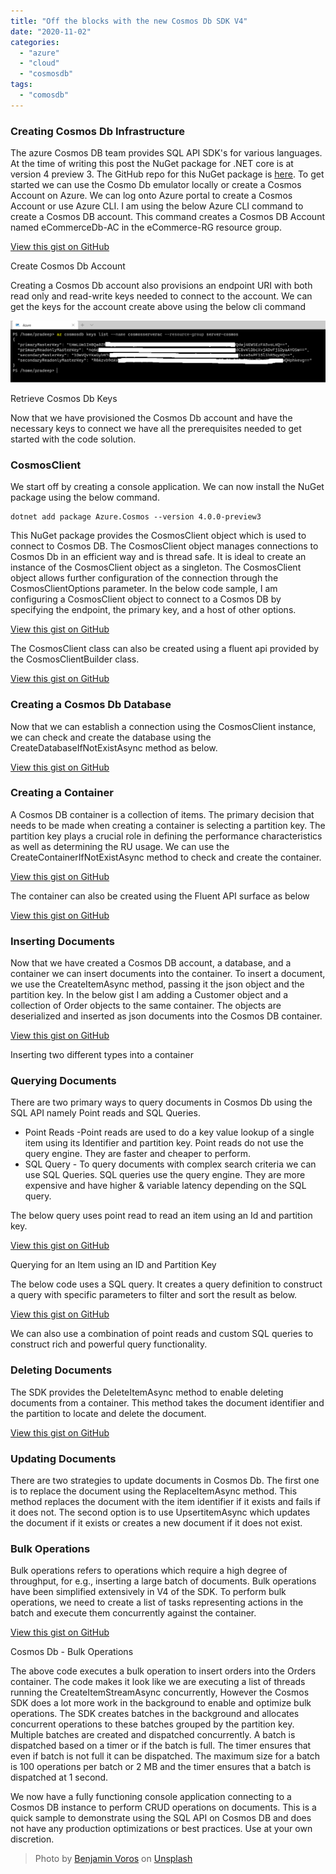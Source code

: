 ```yaml
---
title: "Off the blocks with the new Cosmos Db SDK V4"
date: "2020-11-02"
categories: 
  - "azure"
  - "cloud"
  - "cosmosdb"
tags: 
  - "comosdb"
---
```


### Creating Cosmos Db Infrastructure

The azure Cosmos DB team provides SQL API SDK's for various languages. At the time of writing this post the NuGet package for .NET core is at version 4 preview 3. The GitHub repo for this NuGet package is [here](https://github.com/Azure/azure-cosmos-dotnet-v3/blob/v4/changelog.md). To get started we can use the Cosmo Db emulator locally or create a Cosmos Account on Azure. We can log onto Azure portal to create a Cosmos Account or use Azure CLI. I am using the below Azure CLI command to create a Cosmos DB account. This command creates a Cosmos DB Account named eCommerceDb-AC in the eCommerce-RG resource group.

<script src="https://gist.github.com/PradeepLoganathan/ca2ec12683ac79e584591d21bed94200.js"></script>

<a href="https://gist.github.com/PradeepLoganathan/ca2ec12683ac79e584591d21bed94200">View this gist on GitHub</a>

Create Cosmos Db Account

Creating a Cosmos Db account also provisions an endpoint URI with both read only and read-write keys needed to connect to the account. We can get the keys for the account create above using the below cli command

![](images/Cosmos-Keys-1024x201.png)

Retrieve Cosmos Db Keys

Now that we have provisioned the Cosmos Db account and have the necessary keys to connect we have all the prerequisites needed to get started with the code solution.

### CosmosClient

We start off by creating a console application. We can now install the NuGet package using the below command.

```
dotnet add package Azure.Cosmos --version 4.0.0-preview3
```

This NuGet package provides the CosmosClient object which is used to connect to Cosmos DB. The CosmosClient object manages connections to Cosmos Db in an efficient way and is thread safe. It is ideal to create an instance of the CosmosClient object as a singleton. The CosmosClient object allows further configuration of the connection through the CosmosClientOptions parameter. In the below code sample, I am configuring a CosmosClient object to connect to a Cosmos DB by specifying the endpoint, the primary key, and a host of other options.

<script src="https://gist.github.com/PradeepLoganathan/b65bd38eeb9bd1dc622d8fa075f9437e.js"></script>

<a href="https://gist.github.com/PradeepLoganathan/b65bd38eeb9bd1dc622d8fa075f9437e">View this gist on GitHub</a>

The CosmosClient class can also be created using a fluent api provided by the CosmosClientBuilder class.

<script src="https://gist.github.com/PradeepLoganathan/c3ec4ca0a1f739cd9438d131fc57de7c.js"></script>

<a href="https://gist.github.com/PradeepLoganathan/c3ec4ca0a1f739cd9438d131fc57de7c">View this gist on GitHub</a>

### Creating a Cosmos Db Database

Now that we can establish a connection using the CosmosClient instance, we can check and create the database using the CreateDatabaseIfNotExistAsync method as below.

<script src="https://gist.github.com/PradeepLoganathan/b2b4a17a6c4c7edcb2fa7abf970f9590.js"></script>

<a href="https://gist.github.com/PradeepLoganathan/b2b4a17a6c4c7edcb2fa7abf970f9590">View this gist on GitHub</a>

### Creating a Container

A Cosmos DB container is a collection of items. The primary decision that needs to be made when creating a container is selecting a partition key. The partition key plays a crucial role in defining the performance characteristics as well as determining the RU usage. We can use the CreateContainerIfNotExistAsync method to check and create the container.

<script src="https://gist.github.com/PradeepLoganathan/3ce63e71aa9e148f08e02994a62bdfb6.js"></script>

<a href="https://gist.github.com/PradeepLoganathan/3ce63e71aa9e148f08e02994a62bdfb6">View this gist on GitHub</a>

The container can also be created using the Fluent API surface as below

<script src="https://gist.github.com/PradeepLoganathan/34ac10abe6d2be9ee463cafb131b483e.js"></script>

<a href="https://gist.github.com/PradeepLoganathan/34ac10abe6d2be9ee463cafb131b483e">View this gist on GitHub</a>

### Inserting Documents

Now that we have created a Cosmos DB account, a database, and a container we can insert documents into the container. To insert a document, we use the CreateItemAsync method, passing it the json object and the partition key. In the below gist I am adding a Customer object and a collection of Order objects to the same container. The objects are deserialized and inserted as json documents into the Cosmos DB container.

<script src="https://gist.github.com/PradeepLoganathan/3817b6b59d6b299c3e3d1bf36d333db2.js"></script>

<a href="https://gist.github.com/PradeepLoganathan/3817b6b59d6b299c3e3d1bf36d333db2">View this gist on GitHub</a>

Inserting two different types into a container

### Querying Documents

There are two primary ways to query documents in Cosmos Db using the SQL API namely Point reads and SQL Queries.

- Point Reads -Point reads are used to do a key value lookup of a single item using its Identifier and partition key. Point reads do not use the query engine. They are faster and cheaper to perform.
- SQL Query - To query documents with complex search criteria we can use SQL Queries. SQL queries use the query engine. They are more expensive and have higher & variable latency depending on the SQL query.

The below query uses point read to read an item using an Id and partition key.

<script src="https://gist.github.com/PradeepLoganathan/1ad89b44de7adc7e92f98bb401e33085.js"></script>

<a href="https://gist.github.com/PradeepLoganathan/1ad89b44de7adc7e92f98bb401e33085">View this gist on GitHub</a>

Querying for an Item using an ID and Partition Key

The below code uses a SQL query. It creates a query definition to construct a query with specific parameters to filter and sort the result as below.

<script src="https://gist.github.com/PradeepLoganathan/22cee392729ad67a9245f72d5a25bc3e.js"></script>

<a href="https://gist.github.com/PradeepLoganathan/22cee392729ad67a9245f72d5a25bc3e">View this gist on GitHub</a>

We can also use a combination of point reads and custom SQL queries to construct rich and powerful query functionality.

### Deleting Documents

The SDK provides the DeleteItemAsync method to enable deleting documents from a container. This method takes the document identifier and the partition to locate and delete the document.

<script src="https://gist.github.com/PradeepLoganathan/6551ed7037db8b9dba87accff7834dc4.js"></script>

<a href="https://gist.github.com/PradeepLoganathan/6551ed7037db8b9dba87accff7834dc4">View this gist on GitHub</a>

### Updating Documents

There are two strategies to update documents in Cosmos Db. The first one is to replace the document using the ReplaceItemAsync method. This method replaces the document with the item identifier if it exists and fails if it does not. The second option is to use UpsertitemAsync which updates the document if it exists or creates a new document if it does not exist.

### Bulk Operations

Bulk operations refers to operations which require a high degree of throughput, for e.g., inserting a large batch of documents. Bulk operations have been simplified extensively in V4 of the SDK. To perform bulk operations, we need to create a list of tasks representing actions in the batch and execute them concurrently against the container.

<script src="https://gist.github.com/PradeepLoganathan/3c7f9452eb3b8aa9c38c324b9650db3f.js"></script>

<a href="https://gist.github.com/PradeepLoganathan/3c7f9452eb3b8aa9c38c324b9650db3f">View this gist on GitHub</a>

Cosmos Db - Bulk Operations

The above code executes a bulk operation to insert orders into the Orders container. The code makes it look like we are executing a list of threads running the CreateItemStreamAsync concurrently, However the Cosmos SDK does a lot more work in the background to enable and optimize bulk operations. The SDK creates batches in the background and allocates concurrent operations to these batches grouped by the partition key. Multiple batches are created and dispatched concurrently. A batch is dispatched based on a timer or if the batch is full. The timer ensures that even if batch is not full it can be dispatched. The maximum size for a batch is 100 operations per batch or 2 MB and the timer ensures that a batch is dispatched at 1 second.

We now have a fully functioning console application connecting to a Cosmos DB instance to perform CRUD operations on documents. This is a quick sample to demonstrate using the SQL API on Cosmos DB and does not have any production optimizations or best practices. Use at your own discretion.

> Photo by [Benjamin Voros](https://unsplash.com/@vorosbenisop?utm_source=unsplash&utm_medium=referral&utm_content=creditCopyText) on [Unsplash](https://unsplash.com/s/photos/cosmos?utm_source=unsplash&utm_medium=referral&utm_content=creditCopyText)
